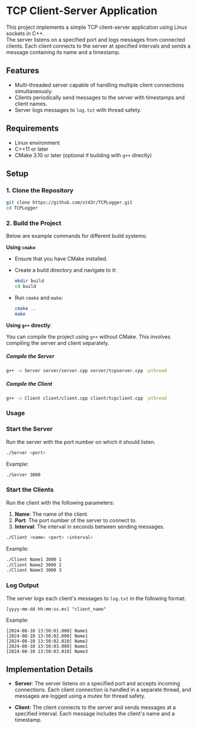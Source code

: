 # TCP Client-Server Application

This project implements a simple TCP client-server application using Linux sockets in C++. </br>
The server listens on a specified port and logs messages from connected clients.
Each client connects to the server at specified intervals and sends a message containing its name and a timestamp.

## Features

- Multi-threaded server capable of handling multiple client connections simultaneously.
- Clients periodically send messages to the server with timestamps and client names.
- Server logs messages to `log.txt` with thread safety.

## Requirements

- Linux environment
- C++11 or later
- CMake 3.10 or later (optional if building with `g++` directly)

## Setup

### 1. Clone the Repository

```sh
git clone https://github.com/st43r/TCPLogger.git
cd TCPLogger
```

### 2. Build the Project
Below are example commands for different build systems:

**Using `cmake`**:

- Ensure that you have CMake installed.
- Create a build directory and navigate to it:

   ```bash
   mkdir build
   cd build
   ```

- Run `cmake` and `make`:

   ```bash
   cmake ..
   make
   ```

**Using `g++` directly**:

You can compile the project using `g++` without CMake. This involves compiling the server and client separately.

##### Compile the Server

   ```bash
   g++ -o Server server/server.cpp server/tcpserver.cpp -pthread
   ```

##### Compile the Client

   ```bash
   g++ -o Client client/client.cpp client/tcpclient.cpp -pthread
   ```

### Usage

### Start the Server

Run the server with the port number on which it should listen.

```bash
./Server <port>
```

Example:

```bash
./Server 3000
```

### Start the Clients

Run the client with the following parameters:

1. **Name**: The name of the client.
2. **Port**: The port number of the server to connect to.
3. **Interval**: The interval in seconds between sending messages.

```bash
./Client <name> <port> <interval>
```

Example:

```bash
./Client Name1 3000 1
./Client Name2 3000 2
./Client Name3 3000 3
```

### Log Output

The server logs each client's messages to `log.txt` in the following format:

```
[yyyy-mm-dd hh:mm:ss.ms] "client_name"
```

Example:

```
[2024-08-10 13:50:01.000] Name1
[2024-08-10 13:50:02.000] Name1
[2024-08-10 13:50:02.010] Name2
[2024-08-10 13:50:03.000] Name1
[2024-08-10 13:50:03.010] Name3
```

## Implementation Details

- **Server**: The server listens on a specified port and accepts incoming connections. Each client connection is handled in a separate thread, and messages are logged using a mutex for thread safety.

- **Client**: The client connects to the server and sends messages at a specified interval. Each message includes the client's name and a timestamp.
